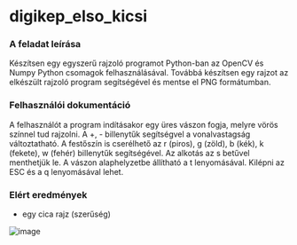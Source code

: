 # digikep_elso_kicsi

### A feladat leírása
Készítsen egy egyszerű rajzoló programot Python-ban az OpenCV és Numpy Python csomagok felhasználásával. Továbbá készítsen egy rajzot az elkészült rajzoló program segítségével és mentse el PNG formátumban.

### Felhasználói dokumentáció
A felhasználót a program indításakor egy üres vászon fogja, melyre vörös színnel tud rajzolni. A +, - billenytűk segítségvel a vonalvastagság változtatható. A festőszín is cserélhető az r (piros), g (zöld), b (kék), k (fekete), w (fehér) billenytűk segítségével. Az alkotás az s betűvel menthetjük le. A vászon alaphelyzetbe állítható a t lenyomásával. Kilépni az ESC és a q lenyomásával lehet.

### Elért eredmények

- egy cica rajz (szerűség)

![image](https://user-images.githubusercontent.com/71877876/173562511-3b8a3cab-f328-4980-8f14-6fdb8c6b324a.png)
